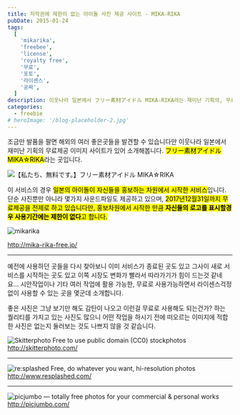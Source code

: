 ```yaml
---
title: 저작권에 제한이 없는 아이돌 사진 제공 사이트 - MIKA☆RIKA
pubDate: 2015-01-24
tags:
  [
    'mikarika',
    'freebee',
    'license',
    'royalty free',
    '무료',
    '포토',
    '라이센스',
    '공짜',
  ]
description: 이웃나라 일본에서 フリー素材アイドル MIKA☆RIKA라는 재미난 기획의, 무료제공 이미지 사이트가 있어 소개해봅니다. 아이돌이 자신들을 홍보하는 차원에서 시작한 서비스이며, 단순 사진뿐만 아니라 몇가지 사운드파일도 제공하고 있습니다. 2017년12월31일까지 기간제한을 두고 있습니다만, 자신들의 로고를 표시할경우에는 기간제한이 없다고 합니다.
categories:
  - freebie
# heroImage: '/blog-placeholder-2.jpg'
---
```


조금만 발품을 팔면 해외의 여러 좋은곳들을 발견할 수 있습니다만 이웃나라 일본에서 재미난 기획의 무료제공 이미지 사이트가 있어 소개해봅니다. <mark>フリー素材アイドル MIKA☆RIKA</mark>라는 곳입니다.

![【私たち、無料です。】フリー素材アイドル MIKA☆RIKA](https://farm9.staticflickr.com/8617/16162034129_608baa2dbd_c.jpg)

이 서비스의 경우 <mark>일본의 아이돌이 자신들을 홍보하는 차원에서 시작한 서비스</mark>입니다. 단순 사진뿐만 아니라 몇가지 사운드파일도 제공하고 있으며, <mark>2017년12월31일까지 무료제공을 전제로 하고 있습니다만, 홍보차원에서 시작한 만큼 <strong>자신들의 로고를 표시할경우 사용기간에는 제한이 없다</strong>고 합니다.</mark>

![mikarika](https://farm8.staticflickr.com/7384/16325645476_fd30957b78_c.jpg)

<a class="btn btn-default btn-custom" title="http://mika-rika-free.jp/" href="http://mika-rika-free.jp/">http://mika-rika-free.jp/</a>

---

예전에 사용하던 곳들을 다시 찾아보니 이미 서비스가 종료된 곳도 있고 그사이 새로 서비스를 시작하는 곳도 있고 이쪽 시장도 변화가 빨라서 따라가기가 힘이 드는것 같네요... 시안작업이나 기타 여러 작업에 활용 가능한, 무료로 사용가능하면서 라이센스걱정없이 사용할 수 있는 곳을 몇군데 소개합니다.

좋은 사진은 그냥 보기만 해도 감탄이 나오고 이런걸 무료로 사용해도 되는건가? 하는 퀄리티를 가지고 있는 사진도 많으니 어떤 작업을 하시기 전에 떠오르는 이미지에 적합한 사진은 없는지 둘러보는 것도 나쁘지 않을 것 같습니다.

![Skitterphoto  Free to use public domain (CC0) stockphotos](https://farm9.staticflickr.com/8572/15728244973_c2b9b8d963_z.jpg)
<a class="btn btn-default btn-custom" title="http://skitterphoto.com/" href="http://skitterphoto.com/">http://skitterphoto.com/</a>

---

![re:splashed  Free, do whatever you want, hi-resolution photos](https://farm9.staticflickr.com/8602/16160791330_aff5813994_z.jpg)
<a class="btn btn-default btn-custom" title="http://www.resplashed.com/" href="http://www.resplashed.com/">http://www.resplashed.com/</a>

---

![picjumbo — totally free photos for your commercial & personal works](https://farm9.staticflickr.com/8602/16162280117_c61421229d_z.jpg)
<a class="btn btn-default btn-custom" title="http://picjumbo.com/" href="http://picjumbo.com/">http://picjumbo.com/</a>
